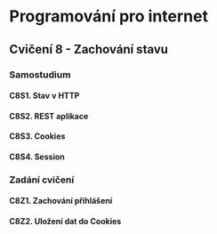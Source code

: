 # Programování pro internet

## Cvičení 8 - Zachování stavu

### Samostudium

#### C8S1. Stav v HTTP

#### C8S2. REST aplikace

#### C8S3. Cookies

#### C8S4. Session

### Zadání cvičení

#### C8Z1. Zachování přihlášení

#### C8Z2. Uložení dat do Cookies


